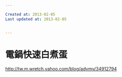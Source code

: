 ```yaml
---

Created at: 2013-02-05
Last updated at: 2013-02-05


---
```


# 電鍋快速白煮蛋


http://tw.m.wretch.yahoo.com/blog/adymy/34912794

